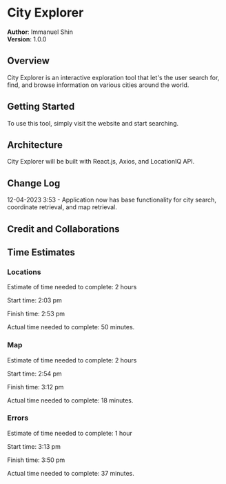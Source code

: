 # City Explorer

**Author**: Immanuel Shin  
**Version**: 1.0.0

## Overview
<!-- Provide a high level overview of what this application is and why you are building it, beyond the fact that it's an assignment for this class. (i.e. What's your problem domain?) -->
City Explorer is an interactive exploration tool that let's the user search for, find, and browse information on various cities around the world.

## Getting Started
<!-- What are the steps that a user must take in order to build this app on their own machine and get it running? -->
To use this tool, simply visit the website and start searching.

## Architecture
<!-- Provide a detailed description of the application design. What technologies (languages, libraries, etc) you're using, and any other relevant design information. -->
City Explorer will be built with React.js, Axios, and LocationIQ API.

## Change Log
<!-- Use this area to document the iterative changes made to your application as each feature is successfully implemented. Use time stamps. Here's an example:

01-01-2001 4:59pm - Application now has a fully-functional express server, with a GET route for the location resource. -->

12-04-2023 3:53 - Application now has base functionality for city search, coordinate retrieval, and map retrieval.

## Credit and Collaborations
<!-- Give credit (and a link) to other people or resources that helped you build this application. -->

<!-- - [@vitejs/plugin-react](https://github.com/vitejs/vite-plugin-react/blob/main/packages/plugin-react/README.md) uses [Babel](https://babeljs.io/) for Fast Refresh
- [@vitejs/plugin-react-swc](https://github.com/vitejs/vite-plugin-react-swc) uses [SWC](https://swc.rs/) for Fast Refresh -->

## Time Estimates

### Locations

Estimate of time needed to complete: 2 hours

Start time: 2:03 pm

Finish time: 2:53 pm

Actual time needed to complete: 50 minutes.

### Map

Estimate of time needed to complete: 2 hours

Start time: 2:54 pm

Finish time: 3:12 pm

Actual time needed to complete: 18 minutes.

### Errors

Estimate of time needed to complete: 1 hour

Start time: 3:13 pm

Finish time: 3:50 pm

Actual time needed to complete: 37 minutes.
